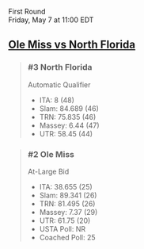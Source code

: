 First Round  
Friday, May 7 at 11:00 EDT
## [Ole Miss vs North Florida](https://www.ncaa.com/game/5833660) 

> ### #3 North Florida  
> Automatic Qualifier  
> - ITA: 8 (48)  
> - Slam: 84.689 (46)  
> - TRN: 75.835 (46)  
> - Massey: 6.44 (47)  
> - UTR: 58.45 (44)  

> ### #2 Ole Miss  
> At-Large Bid  
> - ITA: 38.655 (25)  
> - Slam: 89.341 (26)  
> - TRN: 81.495 (26)  
> - Massey: 7.37 (29)  
> - UTR: 61.75 (20)  
> - USTA Poll: NR  
> - Coached Poll: 25  